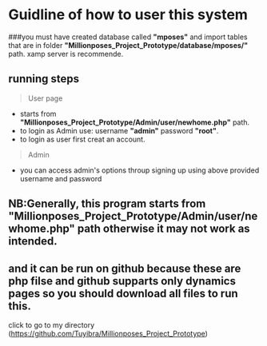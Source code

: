 # Guidline of how to user this system
###you must have created database called **"mposes"** and import tables that are in folder **"Millionposes_Project_Prototype/database/mposes/"** path.
xamp server is recommende.
## running steps
> User page
 * starts from  **"Millionposes_Project_Prototype/Admin/user/newhome.php"** path.
 * to login as Admin use: username **"admin"**  password **"root"**.
 * to login as user first creat an account.
> Admin
 * you can access admin's options throup signing up using above provided username and password
 
## NB:Generally, this program starts from **"Millionposes_Project_Prototype/Admin/user/newhome.php"** path otherwise it may not work as intended.
## and it can be run on github because these are php filse and github supparts only dynamics pages so you should download all files to run this.


click to go to my directory
(https://github.com/Tuyibra/Millionposes_Project_Prototype)
